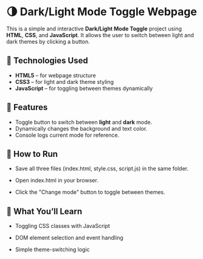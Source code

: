 # 🌗 Dark/Light Mode Toggle Webpage

This is a simple and interactive **Dark/Light Mode Toggle** project using **HTML**, **CSS**, and **JavaScript**. It allows the user to switch between light and dark themes by clicking a button.

## 🔧 Technologies Used

- **HTML5** – for webpage structure
- **CSS3** – for light and dark theme styling
- **JavaScript** – for toggling between themes dynamically

## 🎯 Features

- Toggle button to switch between **light** and **dark** mode.
- Dynamically changes the background and text color.
- Console logs current mode for reference.

## 🚀 How to Run
- Save all three files (index.html, style.css, script.js) in the same folder.

- Open index.html in your browser.

- Click the "Change mode" button to toggle between themes.

## 🎉 What You’ll Learn
- Toggling CSS classes with JavaScript

- DOM element selection and event handling

- Simple theme-switching logic



